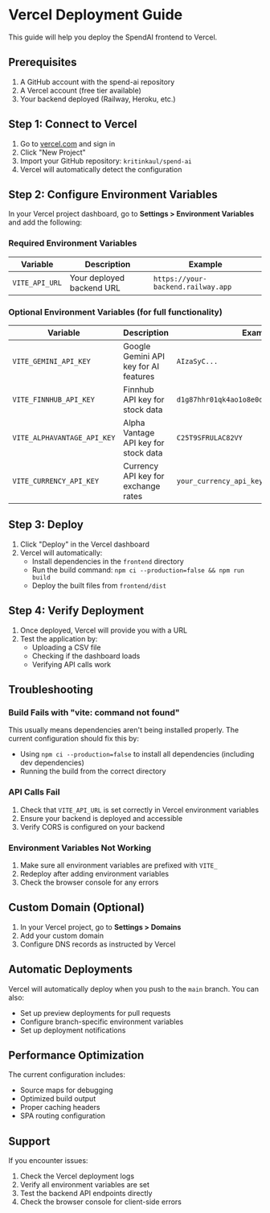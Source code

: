 # Vercel Deployment Guide

This guide will help you deploy the SpendAI frontend to Vercel.

## Prerequisites

1. A GitHub account with the spend-ai repository
2. A Vercel account (free tier available)
3. Your backend deployed (Railway, Heroku, etc.)

## Step 1: Connect to Vercel

1. Go to [vercel.com](https://vercel.com) and sign in
2. Click "New Project"
3. Import your GitHub repository: `kritinkaul/spend-ai`
4. Vercel will automatically detect the configuration

## Step 2: Configure Environment Variables

In your Vercel project dashboard, go to **Settings > Environment Variables** and add the following:

### Required Environment Variables

| Variable | Description | Example |
|----------|-------------|---------|
| `VITE_API_URL` | Your deployed backend URL | `https://your-backend.railway.app` |

### Optional Environment Variables (for full functionality)

| Variable | Description | Example |
|----------|-------------|---------|
| `VITE_GEMINI_API_KEY` | Google Gemini API key for AI features | `AIzaSyC...` |
| `VITE_FINNHUB_API_KEY` | Finnhub API key for stock data | `d1g87hhr01qk4ao1o8e0d1g87hhr01qk4ao1o8eg` |
| `VITE_ALPHAVANTAGE_API_KEY` | Alpha Vantage API key for stock data | `C25T9SFRULAC82VY` |
| `VITE_CURRENCY_API_KEY` | Currency API key for exchange rates | `your_currency_api_key` |

## Step 3: Deploy

1. Click "Deploy" in the Vercel dashboard
2. Vercel will automatically:
   - Install dependencies in the `frontend` directory
   - Run the build command: `npm ci --production=false && npm run build`
   - Deploy the built files from `frontend/dist`

## Step 4: Verify Deployment

1. Once deployed, Vercel will provide you with a URL
2. Test the application by:
   - Uploading a CSV file
   - Checking if the dashboard loads
   - Verifying API calls work

## Troubleshooting

### Build Fails with "vite: command not found"

This usually means dependencies aren't being installed properly. The current configuration should fix this by:
- Using `npm ci --production=false` to install all dependencies (including dev dependencies)
- Running the build from the correct directory

### API Calls Fail

1. Check that `VITE_API_URL` is set correctly in Vercel environment variables
2. Ensure your backend is deployed and accessible
3. Verify CORS is configured on your backend

### Environment Variables Not Working

1. Make sure all environment variables are prefixed with `VITE_`
2. Redeploy after adding environment variables
3. Check the browser console for any errors

## Custom Domain (Optional)

1. In your Vercel project, go to **Settings > Domains**
2. Add your custom domain
3. Configure DNS records as instructed by Vercel

## Automatic Deployments

Vercel will automatically deploy when you push to the `main` branch. You can also:
- Set up preview deployments for pull requests
- Configure branch-specific environment variables
- Set up deployment notifications

## Performance Optimization

The current configuration includes:
- Source maps for debugging
- Optimized build output
- Proper caching headers
- SPA routing configuration

## Support

If you encounter issues:
1. Check the Vercel deployment logs
2. Verify all environment variables are set
3. Test the backend API endpoints directly
4. Check the browser console for client-side errors 